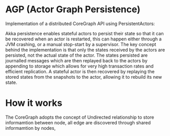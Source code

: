 # AGP (Actor Graph Persistence)

Implementation of a distributed CoreGraph API using PersistentActors: 

Akka persistence enables stateful actors to persist their state so that it can be recovered when an actor is restarted, this can happen either through a JVM crashing, or a manual stop-start by a supervisor. The key concept behind the implementation is that only the states received by the actors are persisted, not the actual state of the actor. The states persisted are journalled messages which are then replayed back to the actors by appending to storage which allows for very high transaction rates and efficient replication. A stateful actor is then recovered by replaying the stored states from the snapshots to the actor, allowing it to rebuild its new state.



# How it works

The CoreGraph adopts the concept of Undirected relationship to store informamtion between node, all edge are discovered through shared informamtion by nodes,  

